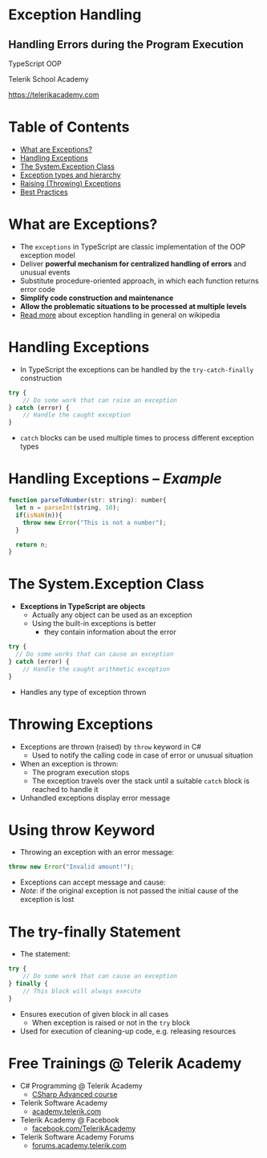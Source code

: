 <!-- section start -->
<!-- attr: {  class:'slide-title', showInPresentation:true, hasScriptWrapper:true } -->
# Exception Handling
## Handling Errors during the Program Execution
<!-- <img class="slide-image" showInPresentation="true"  src="imgs/pic01.png" style="top:53.52%; left:50.07%; width:19.55%; z-index:-1" /> -->
<!-- <img class="slide-image" showInPresentation="true"  src="imgs/pic02.png" style="top:52.71%; left:73.92%; width:29.62%; border-radius:10px; border: 2px solid white; z-index:-1" /> -->

<div class="signature">
	<p class="signature-course">TypeScript OOP</p>
	<p class="signature-initiative">Telerik School Academy</p>
	<a href="https://telerikacademy.com" class="signature-link">https://telerikacademy.com</a>
</div>


<!-- section start -->

<!-- attr: { showInPresentation:true, hasScriptWrapper:true } -->
# Table of Contents
- [What are Exceptions?](#what-are-exceptions)
- [Handling Exceptions](#handling-exceptions)
- [The System.Exception Class](#system-exception-class)
- [Exception types and hierarchy](#exception-types)
- [Raising (Throwing) Exceptions](#throwing-exceptions)
- [Best Practices](#best-practices)

<!-- <img class="slide-image" showInPresentation="true"  src="imgs/pic03.png" style="top:25%; right:10%; width:15%; z-index:-1; border-radius: 15px" /> -->


<!-- section start -->
<!-- attr: { id:'what-are-exceptions', class:'slide-section', showInPresentation:true, hasScriptWrapper:true } -->
<!-- # <a id="what-are-exceptions"></a> What are Exceptions? -->
<!-- ## The Paradigm of Exceptions in OOP -->


<!-- attr: { showInPresentation:true, hasScriptWrapper:true, style:'font-size: 0.9em' } -->
# What are Exceptions?
- The `exceptions` in TypeScript are classic implementation of the OOP exception model
- Deliver **powerful mechanism for centralized handling of errors** and unusual events
- Substitute procedure-oriented approach, in which each function returns error code
- **Simplify code construction and maintenance**
- **Allow the problematic situations to be processed at multiple levels**
- [Read more](https://en.wikipedia.org/wiki/Exception_handling) about exception handling in general on wikipedia

<!-- section start -->

<!-- attr: { id:'handling-exceptions', class:'slide-section', showInPresentation:true, hasScriptWrapper:true } -->
<!-- # <a id=""></a> Handling Exceptions -->

<!-- <img class="slide-image" showInPresentation="true" src="imgs/pic05.png" style="top:42%; left:35%; width:30%;border-radius:10px; border: 2px solid white; z-index:-1" /> -->


<!-- attr: { showInPresentation:true, hasScriptWrapper:true } -->
# Handling Exceptions
- In TypeScript the exceptions can be handled by the `try-catch-finally` construction

```js
try {
    // Do some work that can raise an exception
} catch (error) {
    // Handle the caught exception
}
```

- `catch` blocks can be used multiple times to process different exception types

<!-- <img class="slide-image" showInPresentation="true"  src="imgs/pic06.png" style="top:25.56%; left:92.63%; width:12.54%; border-radius:10px; border: 2px solid white;z-index:0" /> -->


<!-- attr: { showInPresentation:true, hasScriptWrapper:true } -->
# Handling Exceptions – _Example_

```js
function parseToNumber(str: string): number{
  let n = parseInt(string, 10);
  if(isNaN(n)){
    throw new Error("This is not a number");
  }

  return n;
}
```

<!-- <img class="slide-image" showInPresentation="true"  src="imgs/pic07.png" style="top:15.32%; left:83.01%; width:18.76%; border-radius:10px; border: 2px solid white;z-index:0" /> -->


<!-- attr: {  class:'slide-section demo', showInPresentation:true, hasScriptWrapper:true } -->
<!-- # Handling Exceptions -->

<!-- <img class="slide-image" showInPresentation="true"  src="imgs/pic08.png" style="top:45%; left:35%; width:30%; border-radius:10px; border: 2px solid white;z-index:-1" /> -->


<!-- attr: { id:'system-exception-class',  showInPresentation:true, hasScriptWrapper:true, style:'font-size: 0.9em' } -->
# <a id="system-exception-class"></a> The System.Exception Class
- **Exceptions in TypeScript are objects**
  - Actually any object can be used as an exception
  - Using the built-in exceptions is better
    - they contain information about the error

```js
try {
  // Do some works that can cause an exception
} catch (error) {
    // Handle the caught arithmetic exception
}
```

- Handles any type of exception thrown

<!-- <img class="slide-image" showInPresentation="true"  src="imgs/pic14.png" style="top:27.99%; left:87.95%; width:15.14%; border-radius:10px; border: 2px solid black;z-index:0" /> -->

<!-- attr: { showInPresentation:true, hasScriptWrapper:true } -->
# Throwing Exceptions
- Exceptions are thrown (raised) by `throw` keyword in C#
  - Used to notify the calling code in case of error or unusual situation
- When an exception is thrown:
  - The program execution stops
  - The exception travels over the stack until a suitable `catch` block is reached to handle it
- Unhandled exceptions display error message


<!-- attr: { showInPresentation:true, hasScriptWrapper:true } -->
<!-- # How Exceptions Work? -->

<!-- <img class="slide-image" showInPresentation="true"  src="imgs/exceptions-how.png" style="top:10%; left:10%; width:85%;  %;z-index:-1" /> -->


<!-- attr: { showInPresentation:true, hasScriptWrapper:true, style:'font-size: 0.9em' } -->
# Using throw Keyword
- Throwing an exception with an error message:

```js
throw new Error("Invalid amount!");
```

- Exceptions can accept message and cause:
- _Note_: if the original exception is not passed the initial cause of the exception is lost

<!-- section start -->
<!-- attr: { class:'slide-section', showInPresentation:true, hasScriptWrapper:true } -->
<!-- # Using Try-Finally Blocks -->
<!-- <img class="slide-image" showInPresentation="true"  src="imgs/pic21.png" style="top:45%; left:35%; width:30%;border-radius:10px; border: 2px solid white; z-index:-1" /> -->


<!-- attr: { showInPresentation:true, hasScriptWrapper:true, style:'font-size: 0.95em' } -->
# The try-finally Statement
- The statement:

```js
try {
    // Do some work that can cause an exception
} finally {
    // This block will always execute
}
```

- Ensures execution of given block in all cases
  - When exception is raised or not in the `try` block
- Used for execution of cleaning-up code, e.g. releasing resources

<!-- section start -->
<!-- attr: { class:'slide-section', showInPresentation:true, hasScriptWrapper:true } -->
<!-- # Exception Handling
## Questions? -->


<!-- attr: { showInPresentation:true, hasScriptWrapper:true } -->
# Free Trainings @ Telerik Academy
- C# Programming @ Telerik Academy
  - [CSharp Advanced course](http://academy.telerik.com/student-courses/programming/csharp-programming-part-2/about)
- Telerik Software Academy
  - [academy.telerik.com](http://academy.telerik.com)
- Telerik Academy @ Facebook
  - [facebook.com/TelerikAcademy](https://facebook.com/TelerikAcademy)
- Telerik Software Academy Forums
  - [forums.academy.telerik.com](https://telerikacademy.com/Forum/Home)
